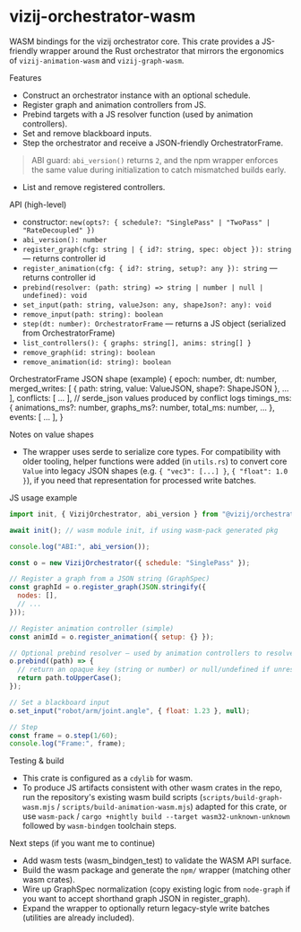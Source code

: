 # vizij-orchestrator-wasm

WASM bindings for the vizij orchestrator core. This crate provides a JS-friendly wrapper around the Rust orchestrator that mirrors the ergonomics of `vizij-animation-wasm` and `vizij-graph-wasm`.

Features
- Construct an orchestrator instance with an optional schedule.
- Register graph and animation controllers from JS.
- Prebind targets with a JS resolver function (used by animation controllers).
- Set and remove blackboard inputs.
- Step the orchestrator and receive a JSON-friendly OrchestratorFrame.

> ABI guard: `abi_version()` returns `2`, and the npm wrapper enforces the same value during initialization to catch mismatched
> builds early.
- List and remove registered controllers.

API (high-level)
- constructor: `new(opts?: { schedule?: "SinglePass" | "TwoPass" | "RateDecoupled" })`
- `abi_version(): number`
- `register_graph(cfg: string | { id?: string, spec: object }): string` — returns controller id
- `register_animation(cfg: { id?: string, setup?: any }): string` — returns controller id
- `prebind(resolver: (path: string) => string | number | null | undefined): void`
- `set_input(path: string, valueJson: any, shapeJson?: any): void`
- `remove_input(path: string): boolean`
- `step(dt: number): OrchestratorFrame` — returns a JS object (serialized from OrchestratorFrame)
- `list_controllers(): { graphs: string[], anims: string[] }`
- `remove_graph(id: string): boolean`
- `remove_animation(id: string): boolean`

OrchestratorFrame JSON shape (example)
{
  epoch: number,
  dt: number,
  merged_writes: [ { path: string, value: ValueJSON, shape?: ShapeJSON }, ... ],
  conflicts: [ ... ], // serde_json values produced by conflict logs
  timings_ms: { animations_ms?: number, graphs_ms?: number, total_ms: number, ... },
  events: [ ... ],
}

Notes on value shapes
- The wrapper uses serde to serialize core types. For compatibility with older tooling, helper functions were added (in `utils.rs`) to convert core `Value` into legacy JSON shapes (e.g. `{ "vec3": [...] }`, `{ "float": 1.0 }`), if you need that representation for processed write batches.

JS usage example
```js
import init, { VizijOrchestrator, abi_version } from "@vizij/orchestrator-wasm";

await init(); // wasm module init, if using wasm-pack generated pkg

console.log("ABI:", abi_version());

const o = new VizijOrchestrator({ schedule: "SinglePass" });

// Register a graph from a JSON string (GraphSpec)
const graphId = o.register_graph(JSON.stringify({
  nodes: [],
  // ...
}));

// Register animation controller (simple)
const animId = o.register_animation({ setup: {} });

// Optional prebind resolver — used by animation controllers to resolve canonical paths
o.prebind((path) => {
  // return an opaque key (string or number) or null/undefined if unresolved
  return path.toUpperCase();
});

// Set a blackboard input
o.set_input("robot/arm/joint.angle", { float: 1.23 }, null);

// Step
const frame = o.step(1/60);
console.log("Frame:", frame);
```

Testing & build
- This crate is configured as a `cdylib` for wasm.
- To produce JS artifacts consistent with other wasm crates in the repo, run the repository's existing wasm build scripts (`scripts/build-graph-wasm.mjs` / `scripts/build-animation-wasm.mjs`) adapted for this crate, or use `wasm-pack` / `cargo +nightly build --target wasm32-unknown-unknown` followed by `wasm-bindgen` toolchain steps.

Next steps (if you want me to continue)
- Add wasm tests (wasm_bindgen_test) to validate the WASM API surface.
- Build the wasm package and generate the `npm/` wrapper (matching other wasm crates).
- Wire up GraphSpec normalization (copy existing logic from `node-graph` if you want to accept shorthand graph JSON in register_graph).
- Expand the wrapper to optionally return legacy-style write batches (utilities are already included).
